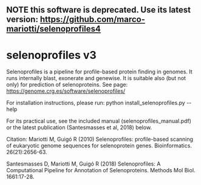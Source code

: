 ## NOTE this software is deprecated. Use its latest version: https://github.com/marco-mariotti/selenoprofiles4

# selenoprofiles v3

Selenoprofiles is a pipeline for profile-based protein finding in genomes. It runs internally blast, exonerate and genewise. It is suitable also (but not only) for prediction of selenoproteins. See page: https://genome.crg.es/software/selenoprofiles/

For installation instructions, please run:      python install_selenoprofiles.py --help

For its practical use, see the included manual (selenoprofiles_manual.pdf) or the latest publication (Santesmasses et al, 2018) below.


Citation:
Mariotti M, Guigó R (2010) Selenoprofiles: profile-based scanning of eukaryotic genome sequences for selenoprotein genes. Bioinformatics. 26(21):2656-63. 

Santesmasses D, Mariotti M, Guigó R (2018) Selenoprofiles: A Computational Pipeline for Annotation of Selenoproteins. Methods Mol Biol. 1661:17-28.
